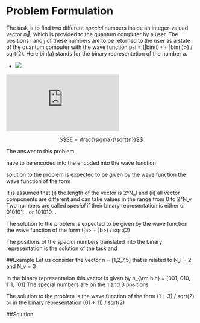 # Problem Formulation
The task is to find two different *special* numbers inside an integer-valued vector $\vec{n}$, which is provided to the quantum computer by a user. The positions i and j of these numbers are to be returned to the user as a state of the quantum computer with the wave function psi = (|bin(i)> + |bin(j)>) / sqrt(2). Here bin(a) stands for the binary representetion of the number a.

- <img src="https://latex.codecogs.com/gif.latex?O_t=\text { Onset event at time bin } t " /> 
![equation](http://latex.codecogs.com/gif.latex?O_t%3D%5Ctext%20%7B%20Onset%20event%20at%20time%20bin%20%7D%20t)

```math
SE = \frac{\sigma}{\sqrt{n}}
```

The answer to this problem 

have to be encoded into the 
encoded into the wave function

solution to the problem is expected 
to be given by the wave function 
the wave function of the form 

It is assumed that 
(i) the length of the vector is 2^N_l
and 
(ii) all vector components are different and can take values in the range from 0 to 2^N_v
Two numbers are called *special* if their binary representation is either or 010101... or 101010... 

The solution to the problem is expected 
to be given by the wave function 
the wave function of the form (|a> + |b>) / sqrt(2)

The positions of the *special* numbers 
translated into the binary representation
is the solution of the task and 

##Example
Let us consider the vector
n = [1,2,7,5]
that is related to N_l = 2 and N_v = 3

In the binary representation this vector is given by
n_{\rm bin} = [001, 010, 111, 101]
The special numbers are on the 1 and 3 positions

The solution to the problem is the wave function of the form (1 + 3) / sqrt(2) or in the binary representation (01 + 11) / sqrt(2)

##Solution
